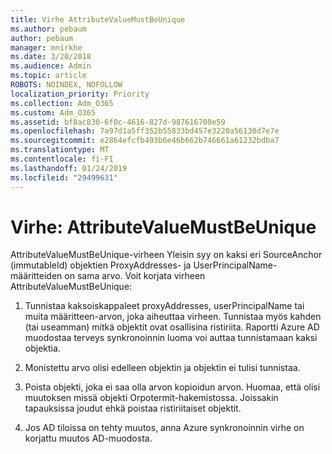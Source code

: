 ```yaml
---
title: Virhe AttributeValueMustBeUnique
ms.author: pebaum
author: pebaum
manager: mnirkhe
ms.date: 3/20/2018
ms.audience: Admin
ms.topic: article
ROBOTS: NOINDEX, NOFOLLOW
localization_priority: Priority
ms.collection: Adm_O365
ms.custom: Adm_O365
ms.assetid: bf8ac830-6f0c-4616-827d-987616700e59
ms.openlocfilehash: 7a97d1a5ff352b55833bd457e3220a56130d7e7e
ms.sourcegitcommit: e2864efcfb493b6e46b662b746661a61232bdba7
ms.translationtype: MT
ms.contentlocale: fi-FI
ms.lasthandoff: 01/24/2019
ms.locfileid: "29499631"
---
```

# <a name="error-attributevaluemustbeunique"></a>Virhe: AttributeValueMustBeUnique

AttributeValueMustBeUnique-virheen Yleisin syy on kaksi eri SourceAnchor (immutableId) objektien ProxyAddresses- ja UserPrincipalName-määritteiden on sama arvo. Voit korjata virheen AttributeValueMustBeUnique:
  
1. Tunnistaa kaksoiskappaleet proxyAddresses, userPrincipalName tai muita määritteen-arvon, joka aiheuttaa virheen. Tunnistaa myös kahden (tai useamman) mitkä objektit ovat osallisina ristiriita. Raportti Azure AD muodostaa terveys synkronoinnin luoma voi auttaa tunnistamaan kaksi objektia.
    
2. Monistettu arvo olisi edelleen objektin ja objektin ei tulisi tunnistaa.
    
3. Poista objekti, joka ei saa olla arvon kopioidun arvon. Huomaa, että olisi muutoksen missä objekti Orpotermit-hakemistossa. Joissakin tapauksissa joudut ehkä poistaa ristiriitaiset objektit.
    
4. Jos AD tiloissa on tehty muutos, anna Azure synkronoinnin virhe on korjattu muutos AD-muodosta.
    

